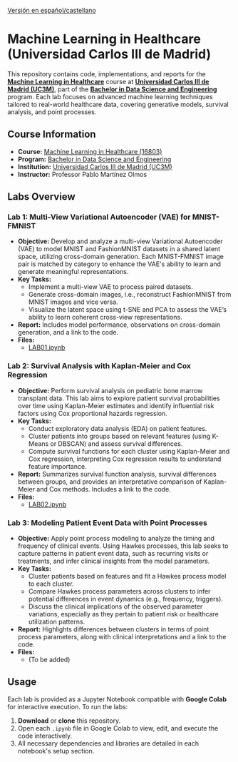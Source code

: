[Versión en español/castellano](./README-es.md)

# Machine Learning in Healthcare (Universidad Carlos III de Madrid)

This repository contains code, implementations, and reports for the **[Machine Learning in Healthcare](https://aplicaciones.uc3m.es/cpa/generaFicha?est=350&anio=2024&plan=392&asig=16803&idioma=2)** course at **[Universidad Carlos III de Madrid (UC3M)](https://www.uc3m.es/home)**, part of the **[Bachelor in Data Science and Engineering](https://www.uc3m.es/bachelor-degree/data-science)** program. Each lab focuses on advanced machine learning techniques tailored to real-world healthcare data, covering generative models, survival analysis, and point processes.

## Course Information
- **Course:** [Machine Learning in Healthcare (16803)](https://aplicaciones.uc3m.es/cpa/generaFicha?est=350&anio=2024&plan=392&asig=16803&idioma=2) 
- **Program:** [Bachelor in Data Science and Engineering](https://www.uc3m.es/bachelor-degree/data-science)
- **Institution:** [Universidad Carlos III de Madrid (UC3M)](https://www.uc3m.es/home)
- **Instructor:** Professor Pablo Martínez Olmos

## Labs Overview

### Lab 1: Multi-View Variational Autoencoder (VAE) for MNIST-FMNIST
- **Objective:** Develop and analyze a multi-view Variational Autoencoder (VAE) to model MNIST and FashionMNIST datasets in a shared latent space, utilizing cross-domain generation. Each MNIST-FMNIST image pair is matched by category to enhance the VAE's ability to learn and generate meaningful representations.
- **Key Tasks:**
  - Implement a multi-view VAE to process paired datasets.
  - Generate cross-domain images, i.e., reconstruct FashionMNIST from MNIST images and vice versa.
  - Visualize the latent space using t-SNE and PCA to assess the VAE’s ability to learn coherent cross-view representations.
- **Report:** Includes model performance, observations on cross-domain generation, and a link to the code.
- **Files:** 
  - [LAB01.ipynb](./LAB01.ipynb)

### Lab 2: Survival Analysis with Kaplan-Meier and Cox Regression
- **Objective:** Perform survival analysis on pediatric bone marrow transplant data. This lab aims to explore patient survival probabilities over time using Kaplan-Meier estimates and identify influential risk factors using Cox proportional hazards regression.
- **Key Tasks:**
  - Conduct exploratory data analysis (EDA) on patient features.
  - Cluster patients into groups based on relevant features (using K-Means or DBSCAN) and assess survival differences.
  - Compute survival functions for each cluster using Kaplan-Meier and Cox regression, interpreting Cox regression results to understand feature importance.
- **Report:** Summarizes survival function analysis, survival differences between groups, and provides an interpretative comparison of Kaplan-Meier and Cox methods. Includes a link to the code.
- **Files:**
  - [LAB02.ipynb](./LAB02.ipynb) 

### Lab 3: Modeling Patient Event Data with Point Processes
- **Objective:** Apply point process modeling to analyze the timing and frequency of clinical events. Using Hawkes processes, this lab seeks to capture patterns in patient event data, such as recurring visits or treatments, and infer clinical insights from the model parameters.
- **Key Tasks:**
  - Cluster patients based on features and fit a Hawkes process model to each cluster.
  - Compare Hawkes process parameters across clusters to infer potential differences in event dynamics (e.g., frequency, triggers).
  - Discuss the clinical implications of the observed parameter variations, especially as they pertain to patient risk or healthcare utilization patterns.
- **Report:** Highlights differences between clusters in terms of point process parameters, along with clinical interpretations and a link to the code.
- **Files:** 
  - (To be added) 

## Usage
Each lab is provided as a Jupyter Notebook compatible with **Google Colab** for interactive execution. To run the labs:
1. **Download** or **clone** this repository.
2. Open each `.ipynb` file in Google Colab to view, edit, and execute the code interactively.
3. All necessary dependencies and libraries are detailed in each notebook's setup section.
